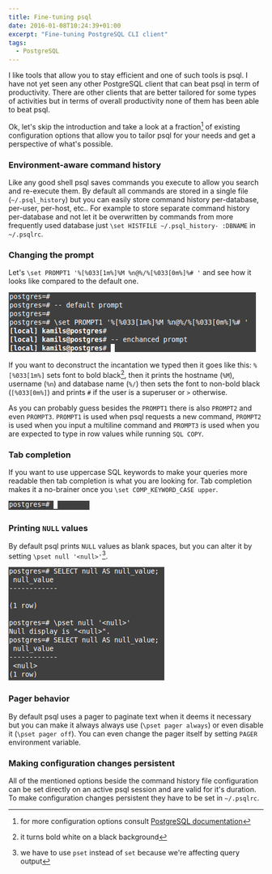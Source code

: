 ```yaml
---
title: Fine-tuning psql
date: 2016-01-08T10:24:39+01:00
excerpt: "Fine-tuning PostgreSQL CLI client"
tags:
  - PostgreSQL
---
```


I like tools that allow you to stay efficient and one of such tools is psql.
I have not yet seen any other PostgreSQL client that can beat psql in term of productivity.
There are other clients that are better tailored for some types of activities but in terms of overall productivity none of them has been able to beat psql.

Ok, let's skip the introduction and take a look at a fraction[^1] of existing configuration options that allow you to tailor psql for your needs and get a perspective of what's possible.

### Environment-aware command history

Like any good shell psql saves commands you execute to allow you search and re-execute them.
By default all commands are stored in a single file (`~/.psql_history`) but you can easily store command history per-database, per-user, per-host, etc..
For example to store separate command history per-database and not let it be overwritten by commands from more frequently used database just `\set HISTFILE ~/.psql_history- :DBNAME` in `~/.psqlrc`.

### Changing the prompt

Let's `\set PROMPT1 '%[%033[1m%]%M %n@%/%[%033[0m%]%# '` and see how it looks like compared to the default one.

![alt text](../assets/images/posts/fine-tuning-psql/changing-the-prompt.png "changing the prompt")

If you want to deconstruct the incantation we typed then it goes like this:
`%[%033[1m%]` sets font to bold black[^2], then it prints the hostname (`%M`), username (`%n`) and database name (`%/`) then sets the font to non-bold black (`[%033[0m%]`) and prints `#` if the user is a superuser or `>` otherwise.

As you can probably guess besides the `PROMPT1` there is also `PROMPT2` and even `PROMPT3`.
`PROMPT1` is used when psql requests a new command, `PROMPT2` is used when you input a multiline command and `PROMPT3` is used when you are expected to type in row values while running `SQL COPY`.

### Tab completion

If you want to use uppercase SQL keywords to make your queries more readable then tab completion is what you are looking for.
Tab completion makes it a no-brainer once you `\set COMP_KEYWORD_CASE upper`.

![alt text](../assets/images/posts/fine-tuning-psql/tab-completion.gif "tab completion")

### Printing `NULL` values

By default psql prints `NULL` values as blank spaces, but you can alter it by setting `\pset null '<null>'`[^3].

![alt text](../assets/images/posts/fine-tuning-psql/printing-null-values.png "printing NULL values")

### Pager behavior

By default psql uses a pager to paginate text when it deems it necessary but you can make it always always use (`\pset pager always`) or even disable it (`\pset pager off`).
You can even change the pager itself by setting `PAGER` environment variable.

### Making configuration changes persistent

All of the mentioned options beside the command history file configuration can be set directly on an active psql session and are valid for it's duration.
To make configuration changes persistent they have to be set in `~/.psqlrc`.

[^1]: for more configuration options consult [PostgreSQL documentation](http://www.postgresql.org/docs/9.4/static/app-psql.html)
[^2]: it turns bold white on a black background
[^3]: we have to use `pset` instead of `set` because we're affecting query output
